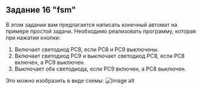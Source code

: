 ## Задание 16 "fsm"

В этом задании вам предлагается написать конечный автомат на примере простой задачи. Необходимо реализовать программу, которая при нажатии кнопки:
1. Включает светодиод PC8, если PC8 и PC9 выключены.
2. Включает светодиод PC9 и выключает светодиод PC8, если PC8 включен, а PC9 выключен.
3. Выключает оба светодиода, если PC9 включен, а PC8 выключен.

Это можно изобразить в виде схемы: 
![Image alt](https://github.com/edosedgar/stm32f0_ARM/raw/master/16_fsm/gt1.png)

